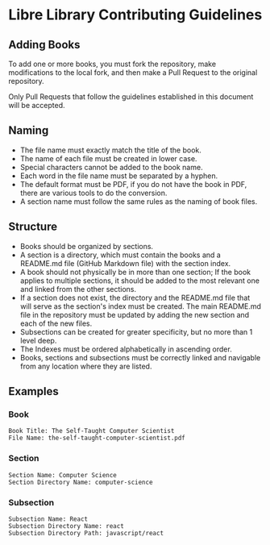 # Libre Library Contributing Guidelines

## Adding Books

To add one or more books, you must fork the repository, make modifications to the local fork, and then make a Pull Request to the original repository.

Only Pull Requests that follow the guidelines established in this document will be accepted.

## Naming

* The file name must exactly match the title of the book.
* The name of each file must be created in lower case.
* Special characters cannot be added to the book name.
* Each word in the file name must be separated by a hyphen.
* The default format must be PDF, if you do not have the book in PDF, there are various tools to do the conversion.
* A section name must follow the same rules as the naming of book files.

## Structure

* Books should be organized by sections.
* A section is a directory, which must contain the books and a README.md file (GitHub Markdown file) with the section index.
* A book should not physically be in more than one section; If the book applies to multiple sections, it should be added to the most relevant one and linked from the other sections.
* If a section does not exist, the directory and the README.md file that will serve as the section's index must be created.  The main README.md file in the repository must be updated by adding the new section and each of the new files.
* Subsections can be created for greater specificity, but no more than 1 level deep.
* The Indexes must be ordered alphabetically in ascending order.
* Books, sections and subsections must be correctly linked and navigable from any location where they are listed.

## Examples

### Book
```
Book Title: The Self-Taught Computer Scientist
File Name: the-self-taught-computer-scientist.pdf
```

### Section
```
Section Name: Computer Science
Section Directory Name: computer-science
```
### Subsection

```
Subsection Name: React
Subsection Directory Name: react
Subsection Directory Path: javascript/react
```
